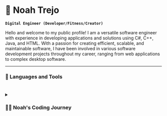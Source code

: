 # 🐐 Noah Trejo

**`Digital Engineer (Developer/Fitness/Creator)`**

Hello and welcome to my public profile! I am a versatile software engineer with experience in developing applications and solutions using C#, C++, Java, and HTML. With a passion for creating efficient, scalable, and maintainable software, I have been involved in various software development projects throughout my career, ranging from web applications to complex desktop software.


---

### 🔪 Languages and Tools

<!-- <img align="left" alt="Java" width="30px" style="padding-right:10px;" src="https://cdn.jsdelivr.net/gh/devicons/devicon/icons/java/java-original.svg"/>
<img align="left" alt="Spring" width="30px" style="padding-right:10px;" src="https://cdn.jsdelivr.net/gh/devicons/devicon/icons/spring/spring-original.svg" />
<img align="left" alt="TypeScript" width="30px" style="padding-right:10px;" src="https://cdn.jsdelivr.net/gh/devicons/devicon/icons/typescript/typescript-plain.svg" />
<img align="left" alt="Angular" width="30px" style="padding-right:10px;" src="https://cdn.jsdelivr.net/gh/devicons/devicon/icons/angularjs/angularjs-plain.svg" />
<img align="left" alt="Git" width="30px" style="padding-right:10px;" src="https://cdn.jsdelivr.net/gh/devicons/devicon/icons/git/git-original.svg" />
<img align="left" alt="Linux" width="30px" style="padding-right:10px;" src="https://cdn.jsdelivr.net/gh/devicons/devicon/icons/linux/linux-original.svg" />
<img align="left" alt="HTML" width="30px" style="padding-right:10px;" src="https://cdn.jsdelivr.net/gh/devicons/devicon/icons/html5/html5-plain.svg" />
<img align="left" alt="CSS" width="30px" style="padding-right:10px;" src="https://cdn.jsdelivr.net/gh/devicons/devicon/icons/css3/css3-plain.svg" />
<img align="left" alt="JavaScript" width="30px" style="padding-right:10px;" src="https://cdn.jsdelivr.net/gh/devicons/devicon/icons/javascript/javascript-plain.svg" />
<img align="left" alt="React" width="30px" style="padding-right:10px;" src="https://cdn.jsdelivr.net/gh/devicons/devicon/icons/react/react-original.svg" />
<img align="left" alt="NodeJS" width="30px" style="padding-right:10px;" src="https://cdn.jsdelivr.net/gh/devicons/devicon/icons/nodejs/nodejs-original.svg" />
<img align="left" alt="Python" width="30px" style="padding-right:10px;" src="https://cdn.jsdelivr.net/gh/devicons/devicon/icons/python/python-plain.svg" />
<img align="left" alt="C++" width="30px" style="padding-right:10px;" src="https://cdn.jsdelivr.net/gh/devicons/devicon/icons/cplusplus/cplusplus-line.svg" />
<img align="left" alt="GitHub" width="30px" style="padding-right:10px;" src="https://cdn.jsdelivr.net/gh/devicons/devicon/icons/github/github-original.svg" />
<img align="left" alt="Gradle" width="30px" style="padding-right:10px;" src="https://cdn.jsdelivr.net/gh/devicons/devicon/icons/gradle/gradle-plain.svg" />
<img align="left" alt="Bash" width="30px" style="padding-right:10px;" src="https://cdn.jsdelivr.net/gh/devicons/devicon/icons/bash/bash-original.svg" />
<br /> -->


#

<details>
 <summary><h3>👨‍💻 Noah's Coding Journey</h3></summary>
   I started my career in software engineering with Linux programming, drawn to its open-source ethos and the challenge of developing software in a command-line environment. I quickly became proficient in the language and started contributing to open-source projects in my spare time. As my skills grew, I began to explore other operating systems, including Unix. I found that the skills I had learned in Linux were easily transferable to other environments, and I became more confident in my abilities as a software engineer.

I soon realized that if I wanted to continue growing as an engineer, I needed to expand my knowledge beyond a single language or operating system. I set myself the goal of becoming proficient in multiple languages, including C#, C++, Python, Java, JavaScript, and HTML. I read books, took courses, and worked on personal projects to improve my skills.

As I gained experience in these languages, I realized that many of the applications I was developing needed to interact with databases and servers. This led me to explore database systems and server administration, and I quickly became proficient in MySQL, PostgreSQL, and Oracle database systems. I also gained experience with server administration on various platforms, including Linux, Windows, and macOS.

Today, I am a highly skilled software engineer with experience in multiple languages and a deep understanding of database systems and server administration. I am always looking for new challenges and opportunities to learn and grow, and I am excited about what the future holds for my career in software engineering.

[website]: **insert website
[youtube]: **insert youtube
